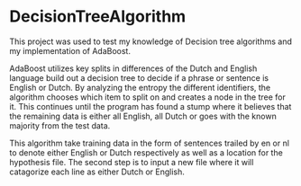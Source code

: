 # DecisionTreeAlgorithm

This project was used to test my knowledge of Decision tree algorithms and my implementation of AdaBoost. 

AdaBoost utilizes key splits in differences of the Dutch and English language build out a decision tree to decide if a phrase or sentence is English or Dutch.
By analyzing the entropy the different identifiers, the algorithm chooses which item to split on and creates a node in the tree for it. This continues until 
the program has found a stump where it believes that the remaining data is either all English, all Dutch or goes with the known majority from the test data.

This algorithm take training data in the form of sentences trailed by en or nl to denote either English or Dutch respectively as well as a location for the hypothesis file.
The second step is to input a new file where it will catagorize each line as either Dutch or English.
